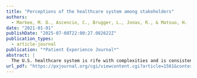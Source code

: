 ```yaml
---
title: "Perceptions of the healthcare system among stakeholders"
authors:
  - Markee, M. D., Ascencio, C., Brugger, L., Jonas, R., & Matsuo, H.
date: "2021-01-01"
publishDate: "2025-07-08T22:00:27.082622Z"
publication_types:
  - article-journal
publication: "*Patient Experience Journal*"
abstract: |
  The U.S. healthcare system is rife with complexities and is consistently a source of political debate. One’s interaction with the system may directly impact the understanding of the system. The objective of this research is to examine the perceptions of the United States healthcare system from the viewpoint of healthcare providers, insurers, and consumers. Using a grounded theory approach, theoretical sampling was used to explore similarities and differences between the three groups of actors in the healthcare system. Data were collected through interviews with thirty-one participants using a semi-structured interview schedule. Themes of cost, access, and inefficiency emerged from the data. The theme of cost included the ability to pay, innovative care delivery, and relation to access. Access included the need for guidance, geographical proximity to healthcare, and socioeconomic status. The theme of inefficiency included how insurance dictates care, and the unwieldy system. Similarities among groups were the high cost of care, ability to pay, and complexity. Differences discovered were the insurers’ dual role as professional and consumer, providers’ informal access to care, and differing views on who is to blame for the high cost of healthcare. This research unveils perspectives of three stakeholders of actors in the healthcare system, providing a foundation for further research to better understand these perspectives in improving equity and access in healthcare.
url_pdf: "https://pxjournal.org/cgi/viewcontent.cgi?article=1561&context=journal"
---
```

